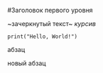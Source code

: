#Заголовок первого уровня 

~зачеркнутый текст~
*курсив*
```
print("Hello, World!")
```
абзац

новый абзац